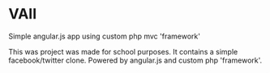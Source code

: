 # VAII
Simple angular.js app using custom php mvc 'framework'

This was project was made for school purposes. It contains a simple facebook/twitter clone. Powered by angular.js and custom php 'framework'.
